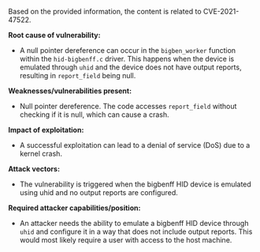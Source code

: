 Based on the provided information, the content is related to CVE-2021-47522.

**Root cause of vulnerability:**
- A null pointer dereference can occur in the `bigben_worker` function within the `hid-bigbenff.c` driver. This happens when the device is emulated through `uhid` and the device does not have output reports, resulting in `report_field` being null.

**Weaknesses/vulnerabilities present:**
- Null pointer dereference. The code accesses `report_field` without checking if it is null, which can cause a crash.

**Impact of exploitation:**
- A successful exploitation can lead to a denial of service (DoS) due to a kernel crash.

**Attack vectors:**
- The vulnerability is triggered when the bigbenff HID device is emulated using uhid and no output reports are configured.

**Required attacker capabilities/position:**
- An attacker needs the ability to emulate a bigbenff HID device through `uhid` and configure it in a way that does not include output reports. This would most likely require a user with access to the host machine.